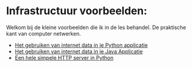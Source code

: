 # Infrastructuur voorbeelden:

Welkom bij de kleine voorbeelden die ik in de les behandel. De praktische kant van computer netwerken.

* [ Het gebruiken van internet data in je Python applicatie](HttpCall/python/README)
* [ Het gebruiken van internet data in je Java Applicatie](HttpCall/Java/readme)
* [ Een hele simpele HTTP server in Python ](PythonWebServer/readme.md)
